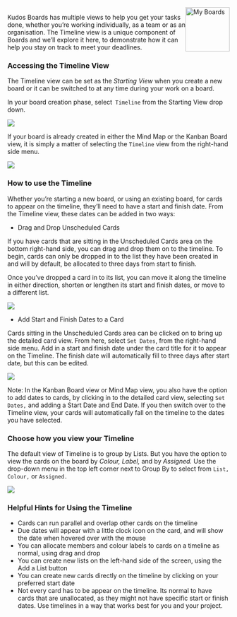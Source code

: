 <img style="float: right" src="/assets/images/boards-logo.jpg" height="100" alt="My Boards" />

Kudos Boards has multiple views to help you get your tasks done, whether you’re working individually, as a team or as an organisation. The Timeline view is a unique component of Boards and we’ll explore it here, to demonstrate how it can help you stay on track to meet your deadlines.

### Accessing the Timeline View

The Timeline view can be set as the *Starting View* when you create a new board or it can be switched to at any time during your work on a board.

In your board creation phase, select` Timeline` from the Starting View drop down.

![](\assets\boards\timeline1.png)


If your board is already created in either the Mind Map or the Kanban Board view, it is simply a matter of selecting the `Timeline` view from the right-hand side menu.

![](\assets\boards\timeline2.png)

### How to use the Timeline

Whether you’re starting a new board, or using an existing board, for cards to appear on the timeline, they’ll need to have a start and finish date. From the Timeline view, these dates can be added in two ways:

* Drag and Drop Unscheduled Cards

If you have cards that are sitting in the Unscheduled Cards area on the bottom right-hand side, you can drag and drop them on to the timeline. To begin, cards can only be dropped in to the list they have been created in and will by default, be allocated to three days from start to finish.

Once you’ve dropped a card in to its list, you can move it along the timeline in either direction, shorten or lengthen its start and finish dates, or move to a different list.

![](\assets\boards\timeline3.png)

* Add Start and Finish Dates to a Card

Cards sitting in the Unscheduled Cards area can be clicked on to bring up the detailed card view. From here, select `Set Dates`, from the right-hand side menu. Add in a start and finish date under the card title for it to appear on the Timeline. The finish date will automatically fill to three days after start date, but this can be edited.  

![](\assets\boards\timeline4.png)

Note: In the Kanban Board view or Mind Map view, you also have the option to add dates to cards, by clicking in to the detailed card view, selecting `Set Dates,` and adding a Start Date and End Date.  If you then switch over to the Timeline view, your cards will automatically fall on the timeline to the dates you have selected.

### Choose how you view your Timeline

The default view of Timeline is to group by Lists. But you have the option to view the cards on the board by *Colour, Label,* and by *Assigned.* Use the drop-down menu in the top left corner next to Group By to select from `List,` `Colour,` or `Assigned.`

![](\assets\boards\timeline5.png)

### Helpful Hints for Using the Timeline
* Cards can run parallel and overlap other cards on the timeline
*	Due dates will appear with a little clock icon on the card, and will show the date when hovered over with the mouse
*	You can allocate members and colour labels to cards on a timeline as normal, using drag and drop
*	You can create new lists on the left-hand side of the screen, using the Add a List button
*	You can create new cards directly on the timeline by clicking on your preferred start date
*	Not every card has to be appear on the timeline. Its normal to have cards that are unallocated, as they might not have specific start or finish dates. Use timelines in a way that works best   for you and your project.
